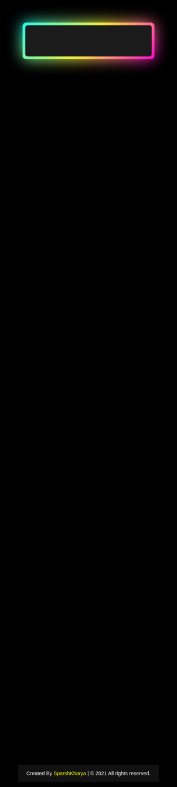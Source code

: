 <html lang="en" dir="ltr">
   <head>
      <meta charset="utf-8">
      <title>Clock</title>
      <link rel="stylesheet" href="styleclock.css">
   </head>
  <style>
    *{
  margin: 0;
  padding: 0;
  font-family: 'Poppins', sans-serif;
}
html,body{
  display: grid;
  height: 100%;
  place-items: center;
  background: #000;
}
.wrapper{
  height: 100px;
  width: 360px;
  position: relative;
  background: linear-gradient(135deg, #14ffe9, #ffeb3b, #ff00e0);
  border-radius: 10px;
  cursor: default;
  animation: animate 1.5s linear infinite;
}
.wrapper .display,
.wrapper span{
  position: absolute;
  top: 50%;
  left: 50%;
  transform: translate(-50%, -50%);
}
.wrapper .display{
  z-index: 999;
  height: 85px;
  width: 345px;
  background: #1b1b1b;
  border-radius: 6px;
  text-align: center;
}
.display #time{
  line-height: 85px;
  color: #fff;
  font-size: 50px;
  font-weight: 600;
  letter-spacing: 1px;
  background: linear-gradient(135deg, #14ffe9, #ffeb3b, #ff00e0);
  -webkit-background-clip: text;
  -webkit-text-fill-color: transparent;
  animation: animate 1.5s linear infinite;
}
@keyframes animate {
  100%{
    filter: hue-rotate(360deg);
  }
}
.wrapper span{
  height: 100%;
  width: 100%;
  border-radius: 10px;
  background: inherit;
}
.wrapper span:first-child{
  filter: blur(7px);
}
.wrapper span:last-child{
  filter: blur(20px);
}
     footer{
    background: #111;
    padding: 15px 23px;
    color: #fff;
    text-align: center;
}
footer span a{
    color: #ffff00;
    text-decoration: none;
}
footer span a:hover{
    text-decoration: underline;
}
  </style>
   <body>
      <div class="wrapper">
         <div class="display">
            <div id="time"></div>
         </div>
         <span></span>
         <span></span>
      </div>
      <script>
         setInterval(()=>{
           const time = document.querySelector(".display #time");
           let date = new Date();
           let hours = date.getHours();
           let minutes = date.getMinutes();
           let seconds = date.getSeconds();
           let day_night = "AM";
           if(hours > 12){
             day_night = "PM";
             hours = hours - 12;
           }
           if(seconds < 10){
             seconds = "0" + seconds;
           }
           if(minutes < 10){
             minutes = "0" + minutes;
           }
           if(hours < 10){
             hours = "0" + hours;
           }
           time.textContent = hours + ":" + minutes + ":" + seconds + " "+ day_night;
         });
      </script>
         <footer>
        <span>Created By <a href="#">SparshKharya</a> | <span class="far fa-copyright"></span>&#169 2021 All rights reserved.</span>
    </footer>
   </body>
</html>
